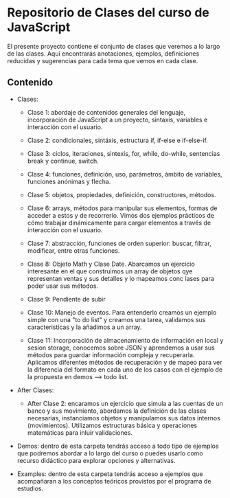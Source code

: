 # Repositorio de Clases del curso de JavaScript

El presente proyecto contiene el conjunto de clases que veremos a lo largo de las clases. Aquí encontrarás anotaciones, ejemplos, definiciones reducidas y sugerencias para cada tema que vemos en cada clase.

## Contenido
- Clases:
    - Clase 1: abordaje de contenidos generales del lenguaje, incorporación de JavaScript a un proyecto, sintaxis, variables e interacción con el usuario.

    - Clase 2: condicionales, sintáxis, estructura if, if-else e if-else-if.

    - Clase 3: ciclos, iteraciones, sintexis, for, while, do-while, sentencias break y continue, switch.

    - Clase 4: funciones, definición, uso, parámetros, ámbito de variables, funciones anónimas y flecha.

    - Clase 5: objetos, propiedades, definición, constructores, métodos.

    - Clase 6: arrays, métodos para manipular sus elementos, formas de acceder a estos y de recorrerlo. Vimos dos ejemplos prácticos de cómo trabajar dinámicamente para cargar elementos a través de interacción con el usuario.

    - Clase 7: abstracción, funciones de orden superior: buscar, filtrar, modificar, entre otras funciones.

    - Clase 8: Objeto Math y Clase Date. Abarcamos un ejercicio interesante en el que construimos un array de objetos qye representan ventas y sus detalles y lo mapeamos conc lases para poder usar sus métodos.

    - Clase 9: Pendiente de subir

    - Clase 10: Manejo de eventos. Para entenderlo creamos un ejemplo simple con una "to do list" y creamos una tarea, validamos sus caracteristicas y la añadimos a un array.

    - Clase 11: Incorporación de almacenamiento de información en local y sesion storage, conocemos sobre JSON y aprendemos a usar sus métodos para guardar información compleja y recuperarla. Aplicamos diferentes métodos de recuperación y de mapeo para ver la diferencia del formato en cada uno de los casos con el ejemplo de la propuesta en demos --> todo list.

- After Clases:
    - After Clase 2: encaramos un ejercicio que simula a las cuentas de un banco y sus movimiento, abordamos la definición de las clases necesarias, instanciamos objetos y manipulamos sus datos internos (movimientos). Utilizamos estructuras básica y operaciones matemáticas para inluir validaciones.

- Demos: dentro de esta carpeta tendrás acceso a todo tipo de ejemplos que podremos abordar a lo largo del curso o puedes usarlo como recurso didáctico para explorar opciones y alternativas.

- Examples: dentro de esta carpeta tendrás acceso a ejemplos que acompañaran a los conceptos teóricos provistos por el programa de estudios.